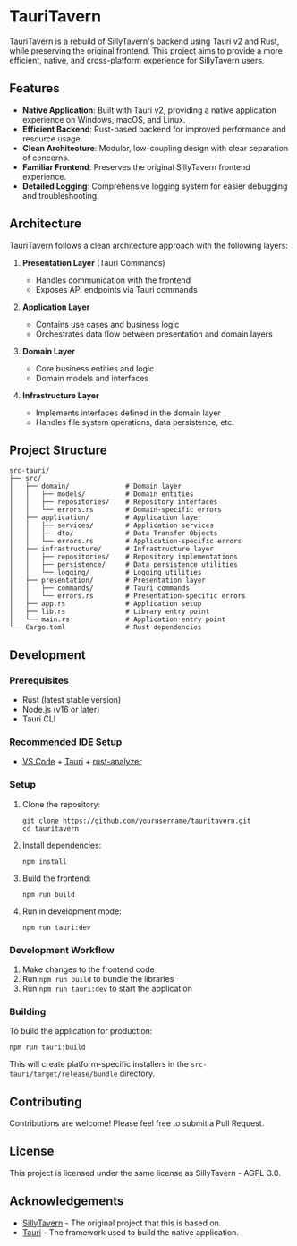 # TauriTavern

TauriTavern is a rebuild of SillyTavern's backend using Tauri v2 and Rust, while preserving the original frontend. This project aims to provide a more efficient, native, and cross-platform experience for SillyTavern users.

## Features

- **Native Application**: Built with Tauri v2, providing a native application experience on Windows, macOS, and Linux.
- **Efficient Backend**: Rust-based backend for improved performance and resource usage.
- **Clean Architecture**: Modular, low-coupling design with clear separation of concerns.
- **Familiar Frontend**: Preserves the original SillyTavern frontend experience.
- **Detailed Logging**: Comprehensive logging system for easier debugging and troubleshooting.

## Architecture

TauriTavern follows a clean architecture approach with the following layers:

1. **Presentation Layer** (Tauri Commands)
   - Handles communication with the frontend
   - Exposes API endpoints via Tauri commands

2. **Application Layer**
   - Contains use cases and business logic
   - Orchestrates data flow between presentation and domain layers

3. **Domain Layer**
   - Core business entities and logic
   - Domain models and interfaces

4. **Infrastructure Layer**
   - Implements interfaces defined in the domain layer
   - Handles file system operations, data persistence, etc.

## Project Structure

```
src-tauri/
├── src/
│   ├── domain/              # Domain layer
│   │   ├── models/          # Domain entities
│   │   ├── repositories/    # Repository interfaces
│   │   └── errors.rs        # Domain-specific errors
│   ├── application/         # Application layer
│   │   ├── services/        # Application services
│   │   ├── dto/             # Data Transfer Objects
│   │   └── errors.rs        # Application-specific errors
│   ├── infrastructure/      # Infrastructure layer
│   │   ├── repositories/    # Repository implementations
│   │   ├── persistence/     # Data persistence utilities
│   │   └── logging/         # Logging utilities
│   ├── presentation/        # Presentation layer
│   │   ├── commands/        # Tauri commands
│   │   └── errors.rs        # Presentation-specific errors
│   ├── app.rs               # Application setup
│   ├── lib.rs               # Library entry point
│   └── main.rs              # Application entry point
└── Cargo.toml               # Rust dependencies
```

## Development

### Prerequisites

- Rust (latest stable version)
- Node.js (v16 or later)
- Tauri CLI

### Recommended IDE Setup

- [VS Code](https://code.visualstudio.com/) + [Tauri](https://marketplace.visualstudio.com/items?itemName=tauri-apps.tauri-vscode) + [rust-analyzer](https://marketplace.visualstudio.com/items?itemName=rust-lang.rust-analyzer)

### Setup

1. Clone the repository:
   ```
   git clone https://github.com/yourusername/tauritavern.git
   cd tauritavern
   ```

2. Install dependencies:
   ```
   npm install
   ```

3. Build the frontend:
   ```
   npm run build
   ```

4. Run in development mode:
   ```
   npm run tauri:dev
   ```

### Development Workflow

1. Make changes to the frontend code
2. Run `npm run build` to bundle the libraries
3. Run `npm run tauri:dev` to start the application

### Building

To build the application for production:

```
npm run tauri:build
```

This will create platform-specific installers in the `src-tauri/target/release/bundle` directory.

## Contributing

Contributions are welcome! Please feel free to submit a Pull Request.

## License

This project is licensed under the same license as SillyTavern - AGPL-3.0.

## Acknowledgements

- [SillyTavern](https://github.com/SillyTavern/SillyTavern) - The original project that this is based on.
- [Tauri](https://tauri.app/) - The framework used to build the native application.
